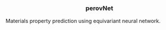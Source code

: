 <div align="center">    
 
### perovNet


<!--  
Conference   
-->   
</div>

Materials property prediction using equivariant neural network.